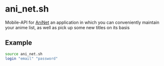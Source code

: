 # ani_net.sh
Mobile-API for [AniNet](https://aninet.app) an application in which you can conveniently maintain your anime list, as well as pick up some new titles on its basis

## Example
```bash
source ani_net.sh
login "email" "password"
```
